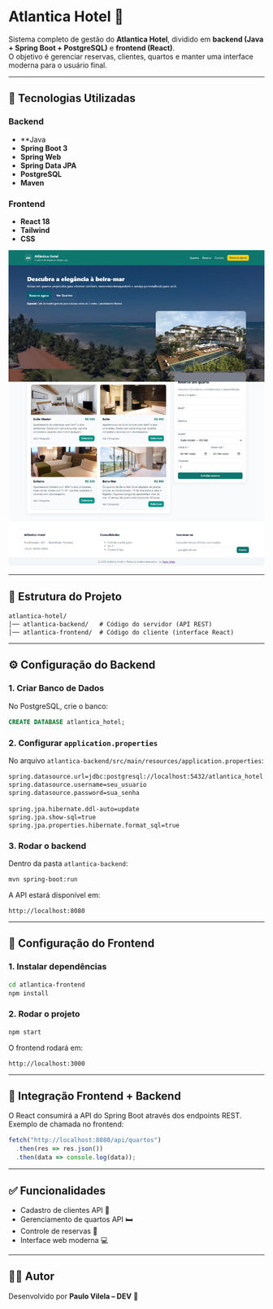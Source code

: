 # Atlantica Hotel 🏨

Sistema completo de gestão do **Atlantica Hotel**, dividido em **backend (Java + Spring Boot + PostgreSQL)** e **frontend (React)**.  
O objetivo é gerenciar reservas, clientes, quartos e manter uma interface moderna para o usuário final.

---

## 🚀 Tecnologias Utilizadas

### Backend
- **Java
- **Spring Boot 3**
- **Spring Web**
- **Spring Data JPA**
- **PostgreSQL**
- **Maven**

### Frontend
- **React 18**
- **Tailwind**
- **CSS**

<img src="./src/img/layout2.png" alt="" />

---

## 📂 Estrutura do Projeto

```
atlantica-hotel/
│── atlantica-backend/   # Código do servidor (API REST)
│── atlantica-frontend/  # Código do cliente (interface React)
```

---

## ⚙️ Configuração do Backend

### 1. Criar Banco de Dados
No PostgreSQL, crie o banco:
```sql
CREATE DATABASE atlantica_hotel;
```

### 2. Configurar `application.properties`
No arquivo `atlantica-backend/src/main/resources/application.properties`:
```properties
spring.datasource.url=jdbc:postgresql://localhost:5432/atlantica_hotel
spring.datasource.username=seu_usuario
spring.datasource.password=sua_senha

spring.jpa.hibernate.ddl-auto=update
spring.jpa.show-sql=true
spring.jpa.properties.hibernate.format_sql=true
```

### 3. Rodar o backend
Dentro da pasta `atlantica-backend`:
```bash
mvn spring-boot:run
```

A API estará disponível em:
```
http://localhost:8080
```

---

## 🎨 Configuração do Frontend

### 1. Instalar dependências
```bash
cd atlantica-frontend
npm install
```

### 2. Rodar o projeto
```bash
npm start
```

O frontend rodará em:
```
http://localhost:3000
```

---

## 🔗 Integração Frontend + Backend
O React consumirá a API do Spring Boot através dos endpoints REST.  
Exemplo de chamada no frontend:
```javascript
fetch("http://localhost:8080/api/quartos")
  .then(res => res.json())
  .then(data => console.log(data));
```

---

## ✅ Funcionalidades
- Cadastro de clientes API  👤  
- Gerenciamento de quartos API 🛏️  
- Controle de reservas 📅  
- Interface web moderna 💻  

---

## 👨‍💻 Autor
Desenvolvido por **Paulo Vilela – DEV** 🚀
